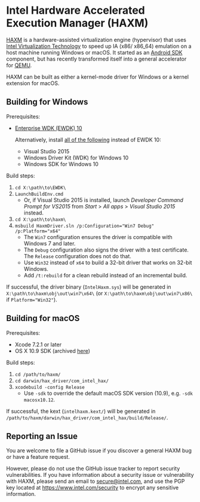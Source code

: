 # Intel Hardware Accelerated Execution Manager (HAXM)
[HAXM][intel-haxm] is a hardware-assisted virtualization engine (hypervisor)
that uses [Intel Virtualization Technology][intel-vt] to speed up IA (x86/
x86\_64) emulation on a host machine running Windows or macOS.
It started as an [Android SDK][android-studio] component, but has recently
transformed itself into a general accelerator for [QEMU][qemu].

HAXM can be built as either a kernel-mode driver for Windows or a kernel
extension for macOS.

## Building for Windows
Prerequisites:
* [Enterprise WDK (EWDK) 10][ewdk10]

   Alternatively, install [all of the following][wdk10] instead of EWDK 10:
   * Visual Studio 2015
   * Windows Driver Kit (WDK) for Windows 10
   * Windows SDK for Windows 10

Build steps:
1. `cd X:\path\to\EWDK\`
1. `LaunchBuildEnv.cmd`
   * Or, if Visual Studio 2015 is installed, launch *Developer Command Prompt
for VS2015* from *Start* > *All apps* > *Visual Studio 2015* instead.
1. `cd X:\path\to\haxm\`
1. `msbuild HaxmDriver.sln /p:Configuration="Win7 Debug" /p:Platform="x64"`
   * The `Win7` configuration ensures the driver is compatible with Windows 7
and later.
   * The `Debug` configuration also signs the driver with a test certificate.
The `Release` configuration does not do that.
   * Use `Win32` instead of `x64` to build a 32-bit driver that works on 32-bit
Windows.
   * Add `/t:rebuild` for a clean rebuild instead of an incremental build.

If successful, the driver binary (`IntelHaxm.sys`) will be generated in
`X:\path\to\haxm\obj\out\win7\x64\` (or `X:\path\to\haxm\obj\out\win7\x86\` if
`Platform="Win32"`).

## Building for macOS
Prerequisites:
* Xcode 7.2.1 or later
* OS X 10.9 SDK (archived [here][osx-sdks])

Build steps:
1. `cd /path/to/haxm/`
1. `cd darwin/hax_driver/com_intel_hax/`
1. `xcodebuild -config Release`
   * Use `-sdk` to override the default macOS SDK version (10.9), e.g.
`-sdk macosx10.12`.

If successful, the kext (`intelhaxm.kext/`) will be generated in
`/path/to/haxm/darwin/hax_driver/com_intel_hax/build/Release/`.

## Reporting an Issue
You are welcome to file a GitHub issue if you discover a general HAXM bug or
have a feature request.

However, please do not use the GitHub issue tracker to report security
vulnerabilities. If you have information about a security issue or vulnerability
with HAXM, please send an email to [secure@intel.com][intel-security-email], and
use the PGP key located at https://www.intel.com/security to encrypt any
sensitive information.

[intel-haxm]: https://software.intel.com/en-us/android/articles/intel-hardware-accelerated-execution-manager
[intel-vt]: https://www.intel.com/content/www/us/en/virtualization/virtualization-technology/intel-virtualization-technology.html
[android-studio]: https://developer.android.com/studio/index.html
[qemu]: https://www.qemu.org/
[ewdk10]: https://docs.microsoft.com/en-us/windows-hardware/drivers/develop/installing-the-enterprise-wdk
[wdk10]: https://developer.microsoft.com/en-us/windows/hardware/windows-driver-kit
[osx-sdks]: https://github.com/phracker/MacOSX-SDKs
[intel-security-email]: mailto:secure@intel.com
